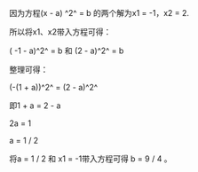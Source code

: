 因为方程(x - a) ^2^ = b 的两个解为x1 = -1，x2 = 2.

所以将x1、x2带入方程可得：

( -1 - a)^2^ = b 和 (2 - a)^2^ = b  

整理可得：

(-(1 + a))^2^ = (2 - a)^2^

即1 + a = 2 - a 

2a = 1

a = 1 / 2

将a = 1 / 2 和 x1 = -1带入方程可得 b = 9 / 4 。